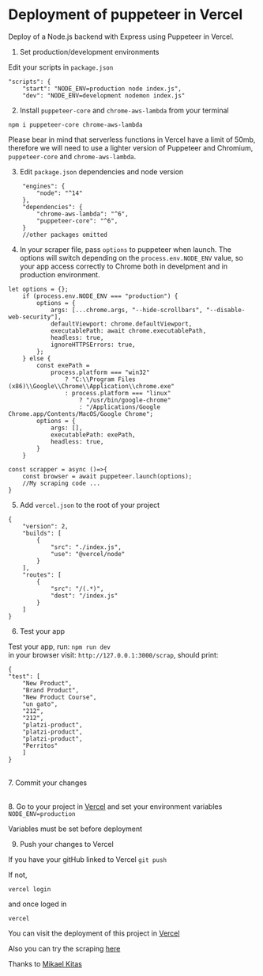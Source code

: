 # Deployment of puppeteer in Vercel
Deploy of a Node.js backend with Express using Puppeteer in Vercel.



1. Set production/development environments

Edit your scripts in `package.json`

```
"scripts": {
    "start": "NODE_ENV=production node index.js",
    "dev": "NODE_ENV=development nodemon index.js"
```

2. Install `puppeteer-core` and `chrome-aws-lambda` from your terminal
```
npm i puppeteer-core chrome-aws-lambda
```
Please bear in mind that serverless functions in Vercel have a limit of 50mb, therefore we will need to use a lighter version of Puppeteer and Chromium, `puppeteer-core` and `chrome-aws-lambda`.


3. Edit `package.json` dependencies and node version
```
    "engines": {
        "node": "^14"
    },
    "dependencies": {
        "chrome-aws-lambda": "^6",
        "puppeteer-core": "^6", 
    }
    //other packages omitted
```


4. In your scraper file, pass `options` to puppeteer when launch. The options will switch depending on the `process.env.NODE_ENV` value, so your app access correctly to Chrome both in develpment and in production environment.
```
let options = {}; 
    if (process.env.NODE_ENV === "production") {
        options = {
            args: [...chrome.args, "--hide-scrollbars", "--disable-web-security"],
            defaultViewport: chrome.defaultViewport,
            executablePath: await chrome.executablePath,
            headless: true,
            ignoreHTTPSErrors: true,
        };
    } else {
        const exePath =
            process.platform === "win32"
                ? "C:\\Program Files (x86)\\Google\\Chrome\\Application\\chrome.exe"
                : process.platform === "linux"
                    ? "/usr/bin/google-chrome"
                    : "/Applications/Google Chrome.app/Contents/MacOS/Google Chrome";
        options = {
            args: [],
            executablePath: exePath,
            headless: true,
        }
    } 

const scrapper = async ()=>{
    const browser = await puppeteer.launch(options);
    //My scraping code ...
}
```

5. Add `vercel.json` to the root of your project 
```
{
    "version": 2,
    "builds": [
        {
            "src": "./index.js",
            "use": "@vercel/node"
        }
    ],
    "routes": [
        {
            "src": "/(.*)",
            "dest": "/index.js"
        }
    ]
}
```

6. Test your app

Test your app, run:
`npm run dev`\
in your browser visit:
`http://127.0.0.1:3000/scrap`,
should print:
```
{
"test": [
    "New Product",
    "Brand Product",
    "New Product Course",
    "un gato",
    "212",
    "212",
    "platzi-product",
    "platzi-product",
    "platzi-product",
    "Perritos"
    ]
}
```
\
7. Commit your changes

\
8. Go to your project in [Vercel](https://vercel.com/dashboard) and set your environment variables `NODE_ENV=production`

Variables must be set before deployment

9. Push your changes to Vercel

If you have your gitHub linked to Vercel
`git push`

If not, 

`vercel login` 

and once loged in

`vercel`


You can visit the deployment of this project in [Vercel](https://despliegue-vercel-rama-express.vercel.app/)

Also you can try the scraping [here](https://despliegue-vercel-rama-express.vercel.app/film/scrap)

Thanks to [Mikael Kitas](https://github.com/michaelkitas/Puppeteer-Vercel/blob/master/index.js)


